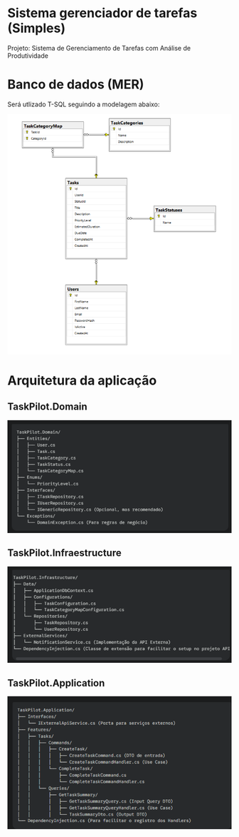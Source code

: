 # Sistema gerenciador de tarefas (Simples)

Projeto: Sistema de Gerenciamento de Tarefas com Análise de Produtividade

# Banco de dados (MER)

Será utlizado T-SQL seguindo a modelagem abaixo:

![alt text](MER.png)

# Arquitetura da aplicação

## TaskPilot.Domain
![alt text](Domain.png)

## TaskPilot.Infraestructure
![alt text](Infra.png)

## TaskPilot.Application
![alt text](Application.png)
